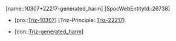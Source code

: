 ﻿---
type: TrizContradiction
aliases:
- 10307+22217-generated_harm
license: CC BY-SA 4.0
copyright: https://github.com/SpocWeb
IsDeleted: false
IsReadOnly: false
Confidential: public
tags: 
- Triz/Contradiction
---
[name::10307+22217-generated_harm]
[SpocWebEntityId::26738]
+ [pro::[Triz-10307](Triz-10307)]
[Triz-Principle::[Triz-22217](Triz-22217)]
- [con::[Triz-generated_harm](tech/Triz/Parameter/Triz-generated_harm.md)]

